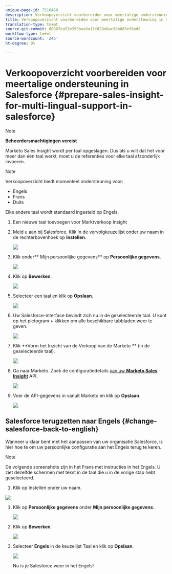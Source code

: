 ```yaml
---
unique-page-id: 7516460
description: Verkoopoverzicht voorbereiden voor meertalige ondersteuning in Salesforce - Marketo Docs - Productdocumentatie
title: Verkoopoverzicht voorbereiden voor meertalige ondersteuning in Salesforce
translation-type: tm+mt
source-git-commit: 00887ea53e395bea3a11fd28e0ac98b085ef6ed8
workflow-type: tm+mt
source-wordcount: '246'
ht-degree: 0%

---
```



# Verkoopoverzicht voorbereiden voor meertalige ondersteuning in Salesforce {#prepare-sales-insight-for-multi-lingual-support-in-salesforce}

>[!NOTE]
>
>**Beheerdersmachtigingen vereist**

Marketo Sales Insight wordt per taal opgeslagen. Dus als u wilt dat het voor meer dan één taal werkt, moet u de referenties voor elke taal afzonderlijk invoeren.

>[!NOTE]
>
>Verkoopoverzicht biedt momenteel ondersteuning voor:
>
>* Engels
>* Frans
>* Duits

>
>
Elke andere taal wordt standaard ingesteld op Engels.

1. Een nieuwe taal toevoegen voor Marktverkoop Insight
1. Meld u aan bij Salesforce. Klik in de vervolgkeuzelijst onder uw naam in de rechterbovenhoek op **Instellen**.

   ![](assets/image2015-7-6-16-3a5-3a6.png)

1. Klik onder** Mijn persoonlijke gegevens** op **Persoonlijke gegevens**.

   ![](assets/image2015-7-6-16-3a5-3a25.png)

1. Klik op **Bewerken**.

   ![](assets/image2015-7-6-16-3a5-3a38.png)

1. Selecteer een taal en klik op **Opslaan**.

   ![](assets/image2015-7-6-16-3a5-3a47.png)

1. Uw Salesforce-interface bevindt zich nu in de geselecteerde taal. U kunt op het pictogram **+** klikken om alle beschikbare tabbladen weer te geven.

   ![](assets/image2015-7-6-16-3a6-3a10.png)

1. Klik **Vorm het Inzicht van de Verkoop van de Marketo ** (in de geselecteerde taal).

   ![](assets/image2015-7-6-16-3a7-3a15.png)

1. Ga naar Marketo. Zoek de configuratiedetails [van uw **Marketo Sales Insight**](https://docs.marketo.com/pages/viewpage.action?pageId=2360368#ConfigureMarketoSalesInsightinSalesforceEnterprise/Unlimited-ConfigureMarketoSalesInsight) API.

   ![](assets/image2015-7-6-16-3a41-3a2.png)

1. Voer de API-gegevens in vanuit Marketo en klik op **Opslaan**.

   ![](assets/image2015-7-6-16-3a7-3a43.png)

## Salesforce terugzetten naar Engels {#change-salesforce-back-to-english}

Wanneer u klaar bent met het aanpassen van uw organisatie Salesforce, is hier hoe te om uw persoonlijke configuratie aan het Engels terug te keren.

>[!NOTE]
>
>De volgende screenshots zijn in het Frans met instructies in het Engels.  U ziet dezelfde schermen met tekst in de taal die u in de vorige stap hebt geselecteerd.

1. Klik op Instellen onder uw naam.

![](assets/image2015-7-6-16-3a5-3a6.png)

1. Klik op **Persoonlijke gegevens** onder **Mijn persoonlijke gegevens**.

   ![](assets/image2015-7-6-16-3a8-3a3.png)

1. Klik op **Bewerken**.

   ![](assets/image2015-7-6-16-3a8-3a19.png)

1. Selecteer **Engels** in de keuzelijst Taal en klik op **Opslaan**.

   ![](assets/image2015-7-6-16-3a8-3a31.png)

   Nu is je Salesforce weer in het Engels!

